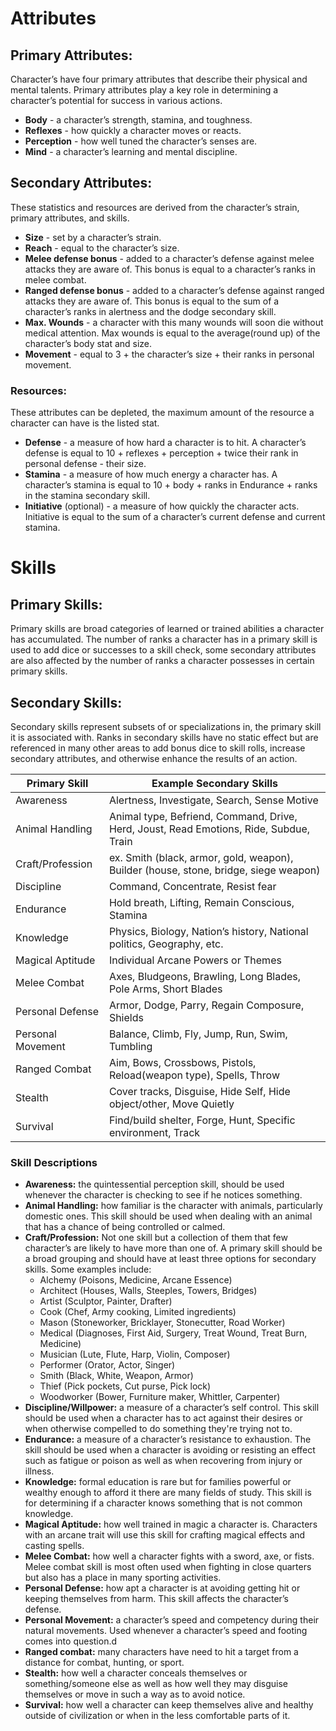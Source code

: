 # Attributes

## Primary Attributes:
Character’s have four primary attributes that describe their physical and mental talents. Primary attributes play a key role in determining a character’s potential for success in various actions.
* **Body** - a character’s strength, stamina, and toughness.
* **Reflexes** - how quickly a character moves or reacts.
* **Perception** - how well tuned the character’s senses are.
* **Mind** - a character’s learning and mental discipline.

## Secondary Attributes:
These statistics and resources are derived from the character’s strain, primary attributes, and skills.
* **Size** - set by a character’s strain.
* **Reach** - equal to the character’s size.
* **Melee defense bonus** - added to a character’s defense against melee attacks they are aware of. This bonus is equal to a character’s ranks in melee combat.
* **Ranged defense bonus** - added to a character’s defense against ranged attacks they are aware of. This bonus is equal to the sum of a character’s ranks in alertness and the dodge secondary skill.
* **Max. Wounds** - a character with this many wounds will soon die without medical attention. Max wounds is equal to the average(round up) of the character’s body stat and size.
* **Movement** - equal to 3 + the character’s size + their ranks in personal movement.
### Resources:
These attributes can be depleted, the maximum amount of the resource a character can have is the listed stat.
* **Defense** - a measure of how hard a character is to hit. A character’s defense is equal to 10 + reflexes + perception + twice their rank in personal defense - their size.
* **Stamina** - a measure of how much energy a character has. A character’s stamina is equal to 10 + body + ranks in Endurance + ranks in the stamina secondary skill.
* **Initiative** (optional) - a measure of how quickly the character acts. Initiative is equal to the sum of a character’s current defense and current stamina.
<div class="page-break"></div>

# Skills

## Primary Skills:
Primary skills are broad categories of learned or trained abilities a character has accumulated. The number of ranks a character has in a primary skill is used to add dice or successes to a skill check, some secondary attributes are also affected by the number of ranks a character possesses in certain primary skills.

## Secondary Skills:
Secondary skills represent subsets of or specializations in, the primary skill it is associated with. Ranks in secondary skills have no static effect but are referenced in many other areas to add bonus dice to skill rolls, increase secondary attributes, and otherwise enhance the results of an action.

| Primary Skill | Example Secondary Skills |
| --- | --- |
| Awareness | Alertness, Investigate, Search, Sense Motive |
| Animal Handling | Animal type, Befriend, Command, Drive, Herd, Joust, Read Emotions, Ride, Subdue, Train |
| Craft/Profession | ex. Smith (black, armor, gold, weapon), Builder (house, stone, bridge, siege weapon) |
| Discipline | Command, Concentrate, Resist fear |
| Endurance | Hold breath, Lifting, Remain Conscious, Stamina|
| Knowledge | Physics, Biology, Nation’s history, National politics, Geography, etc. |
| Magical Aptitude | Individual Arcane Powers or Themes |
| Melee Combat | Axes, Bludgeons, Brawling, Long Blades, Pole Arms, Short Blades |
| Personal Defense | Armor, Dodge, Parry, Regain Composure, Shields |
| Personal Movement | Balance, Climb, Fly, Jump, Run, Swim, Tumbling |
| Ranged Combat | Aim, Bows, Crossbows, Pistols, Reload(weapon type), Spells, Throw |
| Stealth | Cover tracks, Disguise, Hide Self, Hide object/other, Move Quietly |
| Survival | Find/build shelter, Forge, Hunt, Specific environment, Track |

### Skill Descriptions
* **Awareness:** the quintessential perception skill, should be used whenever the character is checking to see if he notices something.
* **Animal Handling:** how familiar is the character with animals, particularly domestic ones. This skill should be used when dealing with an animal that has a chance of being controlled or calmed.
* **Craft/Profession:** Not one skill but a collection of them that few character’s are likely to have more than one of. A primary skill should be a broad grouping and should have at least three options for secondary skills. Some examples include:
    * Alchemy (Poisons, Medicine, Arcane Essence)
    * Architect (Houses, Walls, Steeples, Towers, Bridges)
    * Artist (Sculptor, Painter, Drafter)
    * Cook (Chef, Army cooking, Limited ingredients)
    * Mason (Stoneworker, Bricklayer, Stonecutter, Road Worker)
    * Medical (Diagnoses, First Aid, Surgery, Treat Wound, Treat Burn, Medicine)
    * Musician (Lute, Flute, Harp, Violin, Composer)
    * Performer (Orator, Actor, Singer)
    * Smith (Black, White, Weapon, Armor)
    * Thief (Pick pockets, Cut purse, Pick lock)
    * Woodworker (Bower, Furniture maker, Whittler, Carpenter)
* **Discipline/Willpower:** a measure of a character’s self control. This skill should be used when a character has to act against their desires or when otherwise compelled to do something they're trying not to.
* **Endurance:** a measure of a character’s resistance to exhaustion. The skill should be used when a character is avoiding or resisting an effect such as fatigue or poison as well as when recovering from injury or illness.
* **Knowledge:** formal education is rare but for families powerful or wealthy enough to afford it there are many fields of study. This skill is for determining if a character knows something that is not common knowledge.
* **Magical Aptitude:** how well trained in magic a character is. Characters with an arcane trait will use this skill for crafting magical effects and casting spells.
* **Melee Combat:** how well a character fights with a sword, axe, or fists. Melee combat skill is most often used when fighting in close quarters but also has a place in many sporting activities.
* **Personal Defense:** how apt a character is at avoiding getting hit or keeping themselves from harm. This skill affects the character’s defense.
* **Personal Movement:** a character’s speed and competency during their natural movements. Used whenever a character’s speed and footing comes into question.d
* **Ranged combat:** many characters have need to hit a target from a distance for combat, hunting, or sport.
* **Stealth:** how well a character conceals themselves or something/someone else as well as how well they may disguise themselves or move in such a way as to avoid notice.
* **Survival:** how well a character can keep themselves alive and healthy outside of civilization or when in the less comfortable parts of it.
